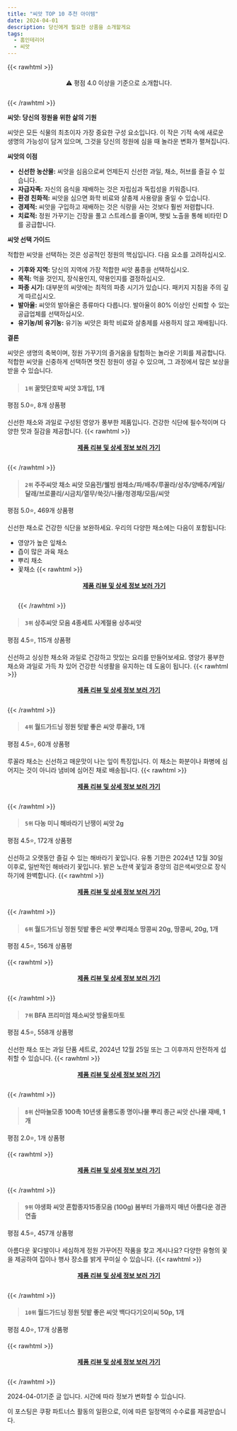 ```yaml
---
title: "씨앗 TOP 10 추천 아이템"
date: 2024-04-01
description: 당신에게 필요한 상품을 소개할게요
tags:
  - 홈인테리어
  - 씨앗
---
```

{{< rawhtml >}}<div class="toc" style="text-align: center; height: 50px; line-height: 2;">  <p>⚠️ 평점 4.0 이상을 기준으로 소개합니다.<br></p></div> {{< /rawhtml >}}

**씨앗: 당신의 정원을 위한 삶의 기원**

씨앗은 모든 식물의 최초이자 가장 중요한 구성 요소입니다. 이 작은 기적 속에 새로운 생명의 가능성이 담겨 있으며, 그것을 당신의 정원에 심을 때 놀라운 변화가 펼쳐집니다.

**씨앗의 이점**

* **신선한 농산물:** 씨앗을 심음으로써 언제든지 신선한 과일, 채소, 허브를 즐길 수 있습니다.
* **자급자족:** 자신의 음식을 재배하는 것은 자립심과 독립성을 키워줍니다.
* **환경 친화적:** 씨앗을 심으면 화학 비료와 살충제 사용량을 줄일 수 있습니다.
* **경제적:** 씨앗을 구입하고 재배하는 것은 식량을 사는 것보다 훨씬 저렴합니다.
* **치료적:** 정원 가꾸기는 긴장을 풀고 스트레스를 줄이며, 햇빛 노출을 통해 비타민 D를 공급합니다.

**씨앗 선택 가이드**

적합한 씨앗을 선택하는 것은 성공적인 정원의 핵심입니다. 다음 요소를 고려하십시오.

* **기후와 지역:** 당신의 지역에 가장 적합한 씨앗 품종을 선택하십시오.
* **목적:** 먹을 것인지, 장식용인지, 약용인지를 결정하십시오.
* **파종 시기:** 대부분의 씨앗에는 최적의 파종 시기가 있습니다. 패키지 지침을 주의 깊게 따르십시오.
* **발아율:** 씨앗의 발아율은 종류마다 다릅니다. 발아율이 80% 이상인 신뢰할 수 있는 공급업체를 선택하십시오.
* **유기농/비 유기농:** 유기농 씨앗은 화학 비료와 살충제를 사용하지 않고 재배됩니다.

**결론**

씨앗은 생명의 축복이며, 정원 가꾸기의 즐거움을 탐험하는 놀라운 기회를 제공합니다. 적합한 씨앗을 신중하게 선택하면 멋진 정원이 생길 수 있으며, 그 과정에서 많은 보상을 받을 수 있습니다.


>#### `1위` 꿀맛단호박 씨앗 3개입, 1개
평점 5.0⭐, 8개 상품평

신선한 채소와 과일로 구성된 영양가 풍부한 제품입니다. 건강한 식단에 필수적이며 다양한 맛과 질감을 제공합니다.
{{< rawhtml >}}<div class="toc" style="text-align: center; height: 50px; line-height: 2;"><p><b><a href="https://link.coupang.com/re/AFFSDP?lptag=AF5033054&pageKey=7322226131&itemId=18782559763&vendorItemId=85913907166&traceid=V0-153-bdf8c8d09f3379df&clickBeacon=K4Wf0lOXST526HYzK83MC1FQqFG_yi2h1Yh2sD9VR42NIC7sb2I15HFMx5zePBjzlqa2qdvugMjKxyA1xN6Y1tjtc86-i-feVxVoKDCfaxfKINX16C8OcMCXKBvf6uxRr9La1zHccVeA7zbVhtE0_LkuxUAhEltChZ8PeMsLvzOi8hR_EcBHEIKj80Lpu7ZJiQOo5FfJZcfKYd6qOD4M3Jncvpgpk72ihOy0o3w8h_YQipfUOKJlYAwvXxuuWkzk4LSb0pdTeNkJYdmY5oNB6wlRnWRsxC4N8oBvXGceNqWzZoeR9ab_rZlXPppK9lrsWLdM3ic3ES2IQCx6IZhpdkp0mi2GGKXKzVXRt6GXp3XwB5lwEy3jv7FBF244jvwvDRieaSYAyiCX5cNNmbzlIHVNcZgPcnn_IynmmeJ80Orbq_1flqIxhSUROY0rgbC6Ez3GxYRVfe5sHRoqjEqkiga2q4lepZ2W-gffArtikMn8JG7ZGKxVTJhCK7GukId23BkOe3Olp-zhjTuq2_4KTMGY7jK_cdmVbyyqZpOWGlVUP_7PXCiK_q2yB5e8_VGApCjHnShf2M_kTKsl97NLjAfz58E46Epbtgil0hxLAGz5HTUUITKfLAQwIKzxwICUzxHyz5I2NgDGgvxJ70d7eNLOnXbAmNaUHmC9QvssKDHmRI_Wm1xUr8gRxH5b-VqGM-PCuGnlyU3eaWmuqmhtvEt62ln3ryFkIv3PIGT2tg0LrlGvUdDtBYzbIwu5RRHR7f0jX3byEsF2oW_sjC326H-jUk02m5qdkoJg60OaTALA7XqofLS4vC39uoKchz9YqadSwrtuEb7YdROQphDTboMZfDPEkrDNwC1e_hPucpagWtRyc-Pb8cayg336vLtrynL1wTNA4CQTzWoVDLYfymacOoAzPhZPjSWexUXb&requestid=20240401180509492078170816&token=31850C%7CMIXED">제품 리뷰 및 상세 정보 보러 가기</a></b><br></p> </div>{{< /rawhtml >}}

>#### `2위` 주주씨앗 채소 씨앗 모음전/웰빙 쌈채소/파/배추/루꼴라/상추/양배추/케일/달래/브로콜리/시금치/열무/쑥갓/나물/청경채/모듬/씨앗
평점 5.0⭐, 469개 상품평

신선한 채소로 건강한 식단을 보완하세요. 우리의 다양한 채소에는 다음이 포함됩니다:

* 영양가 높은 잎채소
* 즙이 많은 과육 채소
* 뿌리 채소
* 꽃채소
{{< rawhtml >}}<div class="toc" style="text-align: center; height: 50px; line-height: 2;"><p><b><a href="https://link.coupang.com/re/AFFSDP?lptag=AF5033054&pageKey=5269820841&itemId=7507422297&vendorItemId=74798151853&traceid=V0-153-bbbf2e6a3de6834f&requestid=20240401180509492078170816&token=31850C%7CMIXED">제품 리뷰 및 상세 정보 보러 가기</a></b><br></p> </div>{{< /rawhtml >}}

>#### `3위` 상추씨앗 모음 4종세트 사계절용 상추씨앗
평점 4.5⭐, 115개 상품평

신선하고 싱싱한 채소와 과일로 건강하고 맛있는 요리를 만들어보세요. 영양가 풍부한 채소와 과일로 가득 차 있어 건강한 식생활을 유지하는 데 도움이 됩니다.
{{< rawhtml >}}<div class="toc" style="text-align: center; height: 50px; line-height: 2;"><p><b><a href="https://link.coupang.com/re/AFFSDP?lptag=AF5033054&pageKey=7379093522&itemId=19052342719&vendorItemId=86175472479&traceid=V0-153-15556740b638ef32&requestid=20240401180509492078170816&token=31850C%7CMIXED">제품 리뷰 및 상세 정보 보러 가기</a></b><br></p> </div>{{< /rawhtml >}}

>#### `4위` 월드가드닝 정원 텃밭 좋은 씨앗 루꼴라, 1개
평점 4.5⭐, 60개 상품평

루꼴라 채소는 신선하고 매운맛이 나는 잎이 특징입니다. 이 채소는 화분이나 화병에 심어지는 것이 아니라 냄비에 심어진 채로 배송됩니다.
{{< rawhtml >}}<div class="toc" style="text-align: center; height: 50px; line-height: 2;"><p><b><a href="https://link.coupang.com/re/AFFSDP?lptag=AF5033054&pageKey=7260913492&itemId=17800103904&vendorItemId=85355258843&traceid=V0-153-f5c7cbdbe19237e2&clickBeacon=uiDMG8ZmfhsiLAQYukANUNfO7glWWgKWlrcDXcLr5Zgh7Xr5XQHlrZzt8maNDfclJikFiHpHGPCX-9U0ZCXCjzHbFsooZ69XDz8kNJhktaGCvJ2VTM5ccCgJ5e2zvB13V3vi521Rakxi9fR5xYvKmiDm5YN5ijVmh4tCfrzvwqtTYocUwwFxC87nkQ7YT132ES7KnlL6DUd3F2l7wNUwWjZHtmSkINhKCADK87DTeDAbM5C6qsTtizyAtFmHfbxsZk_p53QOIyT71eNgRJI6QwFdpGCpUh6MrDfx5oCeVkKm6WFPuVaF-4QfYhGQf8jAVHGBE5-I32A4W-3II6XKFcBURCwuDWjRJop5KZwvw1sH-EuMY3or46_SdimTyXlsttwY8RP-wg_Azf5r2GNpe-56QUTqP6DWXAhi1iZB0jgRMnVJkrWMMcyqjgVTV8RAFa1a1iCYGs1bwWBOTWuJq4OAX7YLwEEm3DlICj0VTy0g8wEmyriKPE8G4zG9zxMvDUNet3omezswRnO_lACAqzjekz27nSn5VM7F2N1hnhWF8d2z1A3PdqYj9kTkxmpuNFmKuCI3DEQcEB8RWlwKYVFyJCSiobPDt7D5_uoLs6WQMpVGKxPMGO3PO_mi-5vkW2FxLygFm_7U3y6F0tpmR6y43nP67DhQCYEY6Usa-aaz1PL11zspMLkh0kp7sh6ezvayXc6TOSI4qvFjy00OySqfha0jbPZiheM4K-SIlSaxx80UWSG8P6W5GewKhQUGJLFnGg1xymbPuCq2SD8Q-PA5BMfFjK4m4EJ8x3_4I9mQCdx3mOK--xd3vMoDgGtAIRoDR8GmlKquVpX983HN4sXTF2YNvjGZ9sbvgut4_HhJTVjAOGTmcE_K_5p5dsYUysOf6EMorN0w1rYpwErwlmBU2VfEqLEnA0IJAqfL&requestid=20240401180509492078170816&token=31850C%7CMIXED">제품 리뷰 및 상세 정보 보러 가기</a></b><br></p> </div>{{< /rawhtml >}}

>#### `5위` 다농 미니 해바라기 난쟁이 씨앗 2g
평점 4.5⭐, 172개 상품평

신선하고 오랫동안 즐길 수 있는 해바라기 꽃입니다. 유통 기한은 2024년 12월 30일 이후로, 일반적인 해바라기 꽃입니다. 밝은 노란색 꽃잎과 중앙의 검은색씨앗으로 장식하기에 완벽합니다.
{{< rawhtml >}}<div class="toc" style="text-align: center; height: 50px; line-height: 2;"><p><b><a href="https://link.coupang.com/re/AFFSDP?lptag=AF5033054&pageKey=2280824084&itemId=3917049282&vendorItemId=71901590789&traceid=V0-153-bd4683d2089892b5&requestid=20240401180509492078170816&token=31850C%7CMIXED">제품 리뷰 및 상세 정보 보러 가기</a></b><br></p> </div>{{< /rawhtml >}}

>#### `6위` 월드가드닝 정원 텃밭 좋은 씨앗 뿌리채소 땅콩씨 20g, 땅콩씨, 20g, 1개
평점 4.5⭐, 156개 상품평


{{< rawhtml >}}<div class="toc" style="text-align: center; height: 50px; line-height: 2;"><p><b><a href="https://link.coupang.com/re/AFFSDP?lptag=AF5033054&pageKey=7602217220&itemId=20113327000&vendorItemId=87614888535&traceid=V0-153-e9f7efa8f03797c3&clickBeacon=NDwiZZajWLEFR7F1NJ1cyglK-g7aMn_p2NDC0whglbCcQP0q-un6XxRxQDo5KkToV7Wa2jmCFb0JT_TPPwPYqg4HuT57Vic-8lFcn40-4Xu0BMeMSfppocmkNXa7zZVrWxL2loT4G74cTGGAxVOVGpNvgqxHVi6ZObGdiyqjc31rh-BqrNRmrzQ43B6q0xxlxwyg-acVA4RZ2ISIuzJwNtsMFTand_BZrcHJnACKyEBJoaWsj3Kjo2I6BXQ9BFdZ57CX4C3OETUueDGsZ3oD28UIjyMShRFm2KRQwukFb2Z05jrefZ3R7y4q6VT1rc7dSzvh3hgxk_RZ0oNbrspaDgr99gL2C-1hP9ntb8bV4IrdkiJm1D2O2HPFMUPfhZPh_GfVQoIdgoywdYArzsH3K7QiYdiR3JOIuja2OfMno3GQ-kXmhv4ENFnkNZwGXR42a--tjZ5g_Zz35p4NlxzJ0uSDarH7dTg3Ifyjn7nDlbZuO-2_2gW2gZ-Otg0x6ICA0O4QDKGh2irX-7QBWbFijqXFByqypyrM-Q0FyMOFTZELqFndnN_hFQqcXJnAJKvtYLm-gNbs1dymXuoQuVeO4_diZfOYICwf6eSI2C31mBsk_wBwgn-05Tmynvy8yn4IimXTWwGE_W6kKqRLddraGJQ8JKUWPP1E20zIldVkT-p1wquMRDXuhbcZSKfPyRW5JvzgwOLwOmgb35Ck0NELgiTQF7vkLfCYHk-r_vG0wNNkQOu8XhbNBzaBJ-pk_3tRtvd_rFygeu1RTl-6SLdv6nrt9qmW0cAT5HhmXVPDnirXQOAqHX1fEiLJfWBDHWKjwpwArtruyFG41sbgAcIkpRMQV04tXfCROYxJoWfB9CSag59KvV1PgDeRSodz48mXsXLkFr0i_DpnFyD6JYJjMrqG2p4KIPjiw8GAXBf--w%3D%3D&requestid=20240401180509492078170816&token=31850C%7CMIXED">제품 리뷰 및 상세 정보 보러 가기</a></b><br></p> </div>{{< /rawhtml >}}

>#### `7위` BFA 프리미엄 채소씨앗 방울토마토
평점 4.5⭐, 558개 상품평

신선한 채소 또는 과일 단품 세트로, 2024년 12월 25일 또는 그 이후까지 안전하게 섭취할 수 있습니다.
{{< rawhtml >}}<div class="toc" style="text-align: center; height: 50px; line-height: 2;"><p><b><a href="https://link.coupang.com/re/AFFSDP?lptag=AF5033054&pageKey=7284812848&itemId=18606270990&vendorItemId=3939555406&traceid=V0-153-d23bb5c0a42a9915&requestid=20240401180509492078170816&token=31850C%7CMIXED">제품 리뷰 및 상세 정보 보러 가기</a></b><br></p> </div>{{< /rawhtml >}}

>#### `8위` 산마늘모종 100촉 10년생 울릉도종 명이나물 뿌리 종근 씨앗 산나물 재배, 1개
평점 2.0⭐, 1개 상품평


{{< rawhtml >}}<div class="toc" style="text-align: center; height: 50px; line-height: 2;"><p><b><a href="https://link.coupang.com/re/AFFSDP?lptag=AF5033054&pageKey=7976292876&itemId=22109831962&vendorItemId=89156743751&traceid=V0-153-beb6ccc421a8ace2&clickBeacon=wO9C_IhdXJK7wV-owGUIAs6-6rc8370f5zlM9FB3uErsEdgdVaeMTaactoWL9D7ArkjpnDc6Vah8N7h6C2fRzr1Kc31G-Ik23uyIKsVgjsw85cHehRAZvkl_3EjTnYXFzHF9SoM6KXAMY67rswxjzvci4qxApDa0Fa-p445p-Zeic-ol8bKy5YVnx3XBPOXO0MFus2bvDAoC1X03nIzmSnwITUOU2LoGvVb955Em1ZwxBVqZy7hUOFfbg0GRGoTOWZfGFPZaTAvRzcxbmUoRpFpz2WSWvafJC2--r2iuo6dYDmS60Z9-oEjq_-ExsH8QukyR3adFoykPJAKyMOjSQ5P9I3Y78R40qIEWoHv9TiawSSAPxnhCy4GGQMR-nrgBd5YxIVAPu94GY4VXGdBE8gBw90wpnA7UBMdyBtwdpHTAPhcDBT7BuEo_r5Sn0_ta6LRiyAeYRJk-DmIz16fxV8u_SaXtsfzYCErZ-mXhqvuqXwzMQGd5UQ7LTdQ-xzjOnsP86ufB8W2T-TRBPQRJs_mqukNG4cXao3kvoLwJAgUYB-pST50mGCQxgvqbAC8GgeQx6w7XAOe3mUy1UYIyqDly1bWzFcJ6mC1nUlvEToanygZbJDarjFURCG3mQlJwAXpUgwugGz8FlxQC0QE7mGxG5PuIUsj_rKf-6aOLP549vPL4GVvnjWxcgrXtuG5mJSc10bEyIGth-pT9wjnMMumv_WVEgS66RbxsNMUHqRUUVP3qsboFDPdbOQ28XInU-1-dndjquqM4ZYPi0nVgfssr0YSZ6uw4MqZi5k0r8ktTlaTsWnOl3dgjw6lGQ7_0OaYOJ4VCl97l3lriU3g2evo3myPissGo16nEAkIo5HCNUQCsNOrCJWGKdWZNvEjr6byu15UQUXh2-Fyqw1vFvA8nfBi8lAboSnM7exw%3D&requestid=20240401180509492078170816&token=31850C%7CMIXED">제품 리뷰 및 상세 정보 보러 가기</a></b><br></p> </div>{{< /rawhtml >}}

>#### `9위` 야생화 씨앗 혼합종자15종모음 (100g) 봄부터 가을까지 매년 아름다운 경관 연출
평점 4.5⭐, 457개 상품평

아름다운 꽃다발이나 세심하게 정원 가꾸어진 작품을 찾고 계시나요? 다양한 유형의 꽃을 제공하여 집이나 행사 장소를 밝게 꾸미실 수 있습니다.
{{< rawhtml >}}<div class="toc" style="text-align: center; height: 50px; line-height: 2;"><p><b><a href="https://link.coupang.com/re/AFFSDP?lptag=AF5033054&pageKey=6183272781&itemId=12155612987&vendorItemId=81537683808&traceid=V0-153-7a32a70e8041b258&requestid=20240401180509492078170816&token=31850C%7CMIXED">제품 리뷰 및 상세 정보 보러 가기</a></b><br></p> </div>{{< /rawhtml >}}

>#### `10위` 월드가드닝 정원 텃밭 좋은 씨앗 백다다기오이씨 50p, 1개
평점 4.0⭐, 17개 상품평


{{< rawhtml >}}<div class="toc" style="text-align: center; height: 50px; line-height: 2;"><p><b><a href="https://link.coupang.com/re/AFFSDP?lptag=AF5033054&pageKey=1443586764&itemId=20129339173&vendorItemId=87614888810&traceid=V0-153-b9f3d9b0a6680ec9&clickBeacon=tFk6L-6BkbgJ6PdRtDM2Ramfk72wQP6PpmCsOreCFDNh-dFHqdMwQWbq1uZoT6dInWO-wIgZ0E4YTCO8MeWiNxt9wnE5UuFmQ2C68mJ5CMSZPcctDYkwMZ4HNKuG3IvMKDVdVDGYstPhXPl5dCd1OYrhgZ0QvPI7-xvhCi0QmXRkNlWaYRGDb0MOVlsI5kd8J08vD4X9TYT5gntPAxxMMpISXNRygEsirxNmxxprhUrCgVlsrWxd6NXl60uqt4W6EGk1IB7qb7zuQqqoSA3MJe0k3QUsIJ9ww1jnpDXf7u_ti7vr_6NeJkoaHF3xqeWH3Mu6he2KAskqzjfMSC5_OdMRmjKML1S-ExwGwmfHHAdMr9bc7kmkIVz5AgyaKlDMCNiP502rBuUp2FXm7wSPIyORj1_wxSu5ficqHObMFsWXZ2cTriKPsRBZi5pUrUWVMI5zAj04uVsetL937iNXd_MQnhzwe5gpq_kM8eFmCCdtdbtqxczP-2Qn5TDNcqciu0mda5Zi6FC7dFysY19gcnWhcdtRyQd0KtxxoENKW26oyyXg_lVYMo6FbLxlctBBEU4fh-gjlJnsgvNTGetaAGf-2s9TZm9-FMXnocgNFna6OYeBo-P6GaR0jV7j3cGGX2DPm0W9AukzAJPZtBbvfDG6UzWGuO1esxMwt5XlQd9INBG7iLFG1fT8gAUQqd5MaIP8C_kubOzSaJ0TR7VewWHp3Ow7PtkSoVKn_KdO6Qu_YBpYhku8_yiGGwt9d7NRRQvK9EYAR8YSNVeD_Iorbw_KiL_wqEwX6NjzVPOqXC7BWkuWJlbnSd4iTc9E6mdDMGwqUphjL4WBY3eyDIGFsNaWGcvX2iKf3QQ98EjFWcu3hStT6ILue-biLnGRiZVaqTTNI6KpPSE1mMwPjXuKqXJit7uCzOS0q1gf7moM&requestid=20240401180509492078170816&token=31850C%7CMIXED">제품 리뷰 및 상세 정보 보러 가기</a></b><br></p> </div>{{< /rawhtml >}}


2024-04-01기준 글 입니다.
시간에 따라 정보가 변화할 수 있습니다.

이 포스팅은 쿠팡 파트너스 활동의 일환으로, 이에 따른 일정액의 수수료를 제공받습니다.